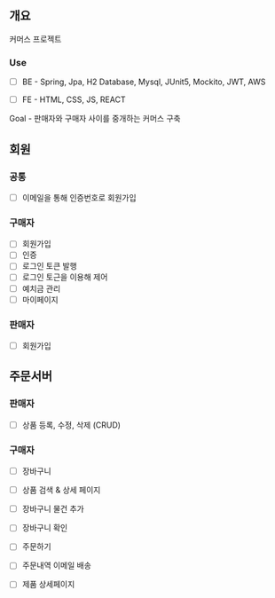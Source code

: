 ## 개요
커머스 프로젝트

### Use
- [ ] BE - Spring, Jpa, H2 Database, Mysql, JUnit5, Mockito, JWT, AWS

- [ ] FE - HTML, CSS, JS, REACT

Goal - 판매자와 구매자 사이를 중개하는 커머스 구축

## 회원
### 공통
- [ ] 이메일을 통해 인증번호로 회원가입

### 구매자
- [ ] 회원가입
- [ ] 인증
- [ ] 로그인 토큰 발행
- [ ] 로그인 토근을 이용해 제어
- [ ] 예치금 관리
- [ ] 마이페이지

### 판매자
- [ ] 회원가입

## 주문서버
### 판매자
- [ ] 상품 등록, 수정, 삭제 (CRUD)

### 구매자
- [ ] 장바구니
- [ ] 상품 검색 & 상세 페이지
- [ ] 장바구니 물건 추가
- [ ] 장바구니 확인
- [ ] 주문하기
- [ ] 주문내역 이메일 배송
- [ ] 제품 상세페이지

